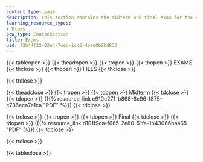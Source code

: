 ```yaml
---
content_type: page
description: This section contains the midterm and final exam for the course.
learning_resource_types:
- Exams
ocw_type: CourseSection
title: Exams
uid: 72b44f22-03e4-7ced-1cc6-4bae0b2bd833
---
```


{{< tableopen >}}
{{< theadopen >}}
{{< tropen >}}
{{< thopen >}}
EXAMS
{{< thclose >}}
{{< thopen >}}
FILES
{{< thclose >}}

{{< trclose >}}

{{< theadclose >}}
{{< tropen >}}
{{< tdopen >}}
Midterm
{{< tdclose >}}
{{< tdopen >}}
({{% resource_link c910e271-b868-6c96-f875-c736eca7e1ca "PDF" %}})
{{< tdclose >}}

{{< trclose >}}
{{< tropen >}}
{{< tdopen >}}
Final
{{< tdclose >}}
{{< tdopen >}}
({{% resource_link d101f9ca-f665-2e80-51fe-1b43066baa65 "PDF" %}})
{{< tdclose >}}

{{< trclose >}}

{{< tableclose >}}